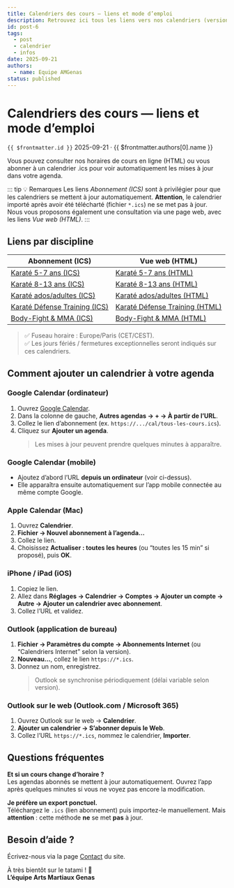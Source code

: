 ```yaml
---
title: Calendriers des cours — liens et mode d’emploi
description: Retrouvez ici tous les liens vers nos calendriers (version web et abonnements .ics) et apprenez à les ajouter à votre agenda
id: post-6
tags:
  - post
  - calendrier
  - infos
date: 2025-09-21
authors:
  - name: Equipe AMGenas
status: published
---
```

# Calendriers des cours — liens et mode d’emploi
`{{ $frontmatter.id }}` 2025-09-21 · {{ $frontmatter.authors[0].name }}

Vous pouvez consulter nos horaires de cours en ligne (HTML) ou vous abonner à un calendrier .ics pour voir automatiquement les mises à jour dans votre agenda.

::: tip 💡 Remarques 
Les liens _Abonnement (ICS)_ sont à privilégier pour que les calendriers se mettent à jour automatiquement. **Attention**, le calendrier importé après avoir été télécharté (fichier `*.ics`) ne se met pas à jour.  
Nous vous proposons également une consultation via une page web, avec les liens _Vue web (HTML)_.
:::

## Liens par discipline

| Abonnement (ICS) | Vue web (HTML) |
|---|---|
| [Karaté 5-7 ans (ICS)][karate57ics] | [Karaté 5-7 ans (HTML)][karate57html] |
| [Karaté 8-13 ans (ICS)][karate813ics] | [Karaté 8-13 ans (HTML)][karate813html] |
| [Karaté ados/adultes (ICS)][karate14ics] | [Karaté ados/adultes (HTML)][karate14html] |
| [Karaté Défense Training (ICS)][karatedtics] | [Karaté Défense Training (HTML)][karatedthtml] |
| [Body-Fight & MMA (ICS)][bfmmaics] | [Body-Fight & MMA (HTML)][bfmmahtml] |

[karate57ics]:https://outlook.office365.com/owa/calendar/6eedabaf618e4ef6a45e4e038d0a9e97@amgenas.fr/48db38ffee0741a3b779814155a7050a13098803987697822714/calendar.ics
[karate57html]:https://outlook.office365.com/owa/calendar/6eedabaf618e4ef6a45e4e038d0a9e97@amgenas.fr/48db38ffee0741a3b779814155a7050a13098803987697822714/calendar.html

[karate813ics]:https://outlook.office365.com/owa/calendar/6eedabaf618e4ef6a45e4e038d0a9e97@amgenas.fr/9bacee86bfc94c1484a39bfe4925b81a9377639791972220920/calendar.ics
[karate813html]:https://outlook.office365.com/owa/calendar/6eedabaf618e4ef6a45e4e038d0a9e97@amgenas.fr/9bacee86bfc94c1484a39bfe4925b81a9377639791972220920/calendar.html

[karate14ics]:https://outlook.office365.com/owa/calendar/6eedabaf618e4ef6a45e4e038d0a9e97@amgenas.fr/986cf9b806834a639d621f69050f50d511245757551790716943/calendar.ics
[karate14html]:https://outlook.office365.com/owa/calendar/6eedabaf618e4ef6a45e4e038d0a9e97@amgenas.fr/986cf9b806834a639d621f69050f50d511245757551790716943/calendar.html

[karatedtics]:https://outlook.office365.com/owa/calendar/6eedabaf618e4ef6a45e4e038d0a9e97@amgenas.fr/a295c70af66d434a87b75174af00dade7988703965270291440/calendar.ics
[karatedthtml]:https://outlook.office365.com/owa/calendar/6eedabaf618e4ef6a45e4e038d0a9e97@amgenas.fr/a295c70af66d434a87b75174af00dade7988703965270291440/calendar.html

[bfmmaics]:https://outlook.office365.com/owa/calendar/6eedabaf618e4ef6a45e4e038d0a9e97@amgenas.fr/519c0f4f878d4c6b9a9d7024eae91dc617225496874926021619/calendar.ics
[bfmmahtml]:https://outlook.office365.com/owa/calendar/6eedabaf618e4ef6a45e4e038d0a9e97@amgenas.fr/519c0f4f878d4c6b9a9d7024eae91dc617225496874926021619/calendar.html

> ✅ Fuseau horaire : Europe/Paris (CET/CEST).  
> ✅ Les jours fériés / fermetures exceptionnelles seront indiqués sur ces calendriers.

## Comment ajouter un calendrier à votre agenda

### Google Calendar (ordinateur)

1. Ouvrez [Google Calendar](https://calendar.google.com).
2. Dans la colonne de gauche, **Autres agendas → + → À partir de l’URL**.
3. Collez le lien d’abonnement (ex. `https://.../cal/tous-les-cours.ics`).
4. Cliquez sur **Ajouter un agenda**.  
   > Les mises à jour peuvent prendre quelques minutes à apparaître.

### Google Calendar (mobile)

- Ajoutez d’abord l’URL **depuis un ordinateur** (voir ci-dessus).  
- Elle apparaîtra ensuite automatiquement sur l’app mobile connectée au même compte Google.

### Apple Calendar (Mac)

1. Ouvrez **Calendrier**.
2. **Fichier → Nouvel abonnement à l’agenda…**
3. Collez le lien.
4. Choisissez **Actualiser : toutes les heures** (ou “toutes les 15 min” si proposé), puis **OK**.

### iPhone / iPad (iOS)

1. Copiez le lien.
2. Allez dans **Réglages → Calendrier → Comptes → Ajouter un compte → Autre → Ajouter un calendrier avec abonnement**.
3. Collez l’URL et validez.

### Outlook (application de bureau)

1. **Fichier → Paramètres du compte → Abonnements Internet** (ou “Calendriers Internet” selon la version).
2. **Nouveau…**, collez le lien `https://*.ics`.
3. Donnez un nom, enregistrez.  
   > Outlook se synchronise périodiquement (délai variable selon version).

### Outlook sur le web (Outlook.com / Microsoft 365)

1. Ouvrez Outlook sur le web → **Calendrier**.
2. **Ajouter un calendrier → S’abonner depuis le Web**.
3. Collez l’URL `https://*.ics`, nommez le calendrier, **Importer**.

## Questions fréquentes

**Et si un cours change d’horaire ?**  
Les agendas abonnés se mettent à jour automatiquement. Ouvrez l’app après quelques minutes si vous ne voyez pas encore la modification.

**Je préfère un export ponctuel.**  
Téléchargez le `.ics` (lien abonnement) puis importez-le manuellement. Mais **attention** : cette méthode **ne** se met **pas** à jour.

## Besoin d’aide ?

Écrivez-nous via la page [Contact](/contact) du site.

À très bientôt sur le tatami ! 🥋  
**L’équipe Arts Martiaux Genas**
